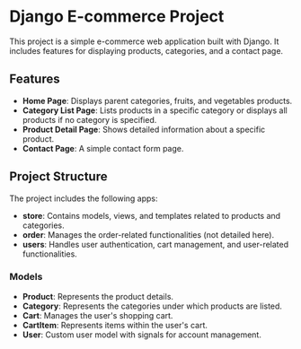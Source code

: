 # Django E-commerce Project

This project is a simple e-commerce web application built with Django. It includes features for displaying products, categories, and a contact page.

## Features

- **Home Page**: Displays parent categories, fruits, and vegetables products.
- **Category List Page**: Lists products in a specific category or displays all products if no category is specified.
- **Product Detail Page**: Shows detailed information about a specific product.
- **Contact Page**: A simple contact form page.

## Project Structure

The project includes the following apps:

- **store**: Contains models, views, and templates related to products and categories.
- **order**: Manages the order-related functionalities (not detailed here).
- **users**: Handles user authentication, cart management, and user-related functionalities.

### Models

- **Product**: Represents the product details.
- **Category**: Represents the categories under which products are listed.
- **Cart**: Manages the user's shopping cart.
- **CartItem**: Represents items within the user's cart.
- **User**: Custom user model with signals for account management.

